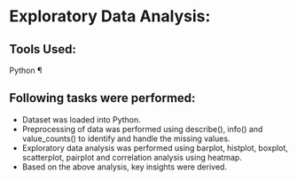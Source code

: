 # Exploratory Data Analysis:

## Tools Used:
Python
¶
## Following tasks were performed:
+  Dataset was loaded into Python.
+  Preprocessing of data was performed using describe(), info() and value_counts() to identify and handle the missing values.
+  Exploratory data analysis was performed using barplot, histplot, boxplot, scatterplot, pairplot and correlation analysis using heatmap.
+  Based on the above analysis, key insights were derived.